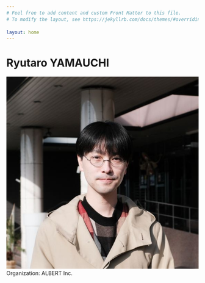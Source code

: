```yaml
---
# Feel free to add content and custom Front Matter to this file.
# To modify the layout, see https://jekyllrb.com/docs/themes/#overriding-theme-defaults

layout: home
---
```


# Ryutaro YAMAUCHI

![portrait](/assets/portrait.jpg)
Organization: ALBERT Inc.
